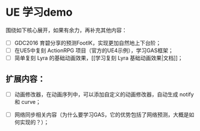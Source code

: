 
# UE 学习demo

围绕如下核心展开，如果有余力，再补充其他内容：

- [ ] GDC2016 育碧分享的预测FootIK，实现更加自然地上下台阶；
- [ ] 在UE5中复刻 ActionRPG 项目（官方的UE4示例），学习GAS框架；
- [ ] 简单复刻 Lyra 的基础动画效果，[[学习复刻 Lyra 基础动画效果|文档]]；

## 扩展内容：

- [ ] 动画修改器，在动画序列中，可以添加自定义的动画修改器，自动生成 notify 和 curve；
- [ ] 网络同步相关内容（为什么要学习GAS，它的优势包括了网络预测，大概是如何实现的？）；

